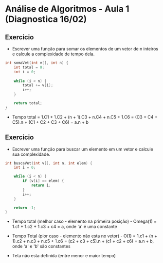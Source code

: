 # Análise de Algoritmos - Aula 1 (Diagnostica 16/02)

## Exercicio
- Escrever uma função para somar os elementos de um vetor de n inteiros e calcule a complexidade de tempo dela.

``` C
int somaVet(int v[], int n) {
	int total = 0;
	int i = 0;
	
	while (i < n) {
		total += v[i];
		i++;
	}

	return total;
}
```

 * Tempo total 
	= 1.C1 + 1.C2 + (n + 1).C3 + n.C4 + n.C5 + 1.C6
	= (C3 + C4 + C5).n + (C1 + C2 + C3 + C6)
	= a.n + b

## Exercicio
- Escrever uma função para buscar um elemento em um vetor e calcule sua complexidade.

``` C
int buscaVet(int v[], int n, int elem) {
	int i = 0;

	while (i < n) {
		if (v[i] == elem) {
			return i;
		}
		i++;
	}

	return -1;
}
```

* Tempo total (melhor caso - elemento na primeira posição) - Omega(1)
	= 1.c1 + 1.c2 + 1.c3 + c4
	= a, onde 'a' é uma constante

* Tempo Total (pior caso - elemento não esta no vetor) - O(1)
	= 1.c1 + (n + 1).c2 + n.c3 + n.c5 + 1.c6
	= (c2 + c3 + c5).n + (c1 + c2 + c6)
	= a.n + b, onde 'a' e 'b' são constantes

* Teta não esta definida (entre menor e maior tempo)

